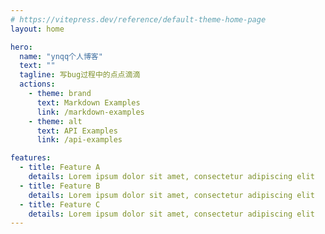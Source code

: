 ```yaml
---
# https://vitepress.dev/reference/default-theme-home-page
layout: home

hero:
  name: "ynqq个人博客"
  text: ""
  tagline: 写bug过程中的点点滴滴
  actions:
    - theme: brand
      text: Markdown Examples
      link: /markdown-examples
    - theme: alt
      text: API Examples
      link: /api-examples

features:
  - title: Feature A
    details: Lorem ipsum dolor sit amet, consectetur adipiscing elit
  - title: Feature B
    details: Lorem ipsum dolor sit amet, consectetur adipiscing elit
  - title: Feature C
    details: Lorem ipsum dolor sit amet, consectetur adipiscing elit
---
```


